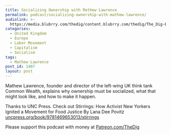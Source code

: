 ```yaml
---
title: Socializing Ownership with Mathew Lawrence
permalink: podcast/socializing-ownership-with-mathew-lawrence/
audiolink: >-
  https://media.blubrry.com/thedig/content.blubrry.com/thedig/The_Dig-EP_226-Lawrence.mp3
categories:
  - United Kingdom
  - Europe
  - Labor Movement
  - Capitalism
  - Socialism
tags:
  - Mathew Lawrence
post_id: 1407
layout: post
---
```


Mathew Lawrence, founder and director of the left-wing UK think tank Common Wealth, explains why ownership must be socialized, what that might look like, and how to make it happen.

Thanks to UNC Press. Check out Stirrings: How Activist New Yorkers Ignited a Movement for Food Justice By Lana Dee Povitz
[uncpress.org/book/9781469653013/stirrings](https://uncpress.org/book/9781469653013/stirrings)

Please support this podcast with money at
[Patreon.com/TheDig](https://patreon.com/TheDig)
